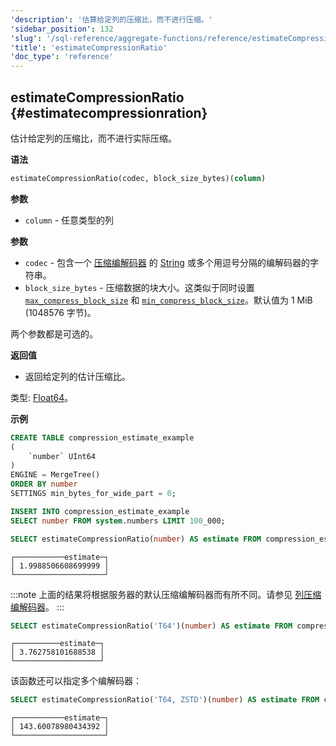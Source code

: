 ```yaml
---
'description': '估算给定列的压缩比，而不进行压缩。'
'sidebar_position': 132
'slug': '/sql-reference/aggregate-functions/reference/estimateCompressionRatio'
'title': 'estimateCompressionRatio'
'doc_type': 'reference'
---
```


## estimateCompressionRatio {#estimatecompressionration}

估计给定列的压缩比，而不进行实际压缩。

**语法**

```sql
estimateCompressionRatio(codec, block_size_bytes)(column)
```

**参数**

- `column` - 任意类型的列

**参数**

- `codec` - 包含一个 [压缩编解码器](/sql-reference/statements/create/table#column_compression_codec) 的 [String](../../../sql-reference/data-types/string.md) 或多个用逗号分隔的编解码器的字符串。
- `block_size_bytes` - 压缩数据的块大小。这类似于同时设置 [`max_compress_block_size`](../../../operations/settings/merge-tree-settings.md#max_compress_block_size) 和 [`min_compress_block_size`](../../../operations/settings/merge-tree-settings.md#min_compress_block_size)。默认值为 1 MiB (1048576 字节)。

两个参数都是可选的。

**返回值**

- 返回给定列的估计压缩比。

类型: [Float64](/sql-reference/data-types/float)。

**示例**

```sql title="Input table"
CREATE TABLE compression_estimate_example
(
    `number` UInt64
)
ENGINE = MergeTree()
ORDER BY number
SETTINGS min_bytes_for_wide_part = 0;

INSERT INTO compression_estimate_example
SELECT number FROM system.numbers LIMIT 100_000;
```

```sql title="Query"
SELECT estimateCompressionRatio(number) AS estimate FROM compression_estimate_example;
```

```text title="Response"
┌───────────estimate─┐
│ 1.9988506608699999 │
└────────────────────┘
```

:::note
上面的结果将根据服务器的默认压缩编解码器而有所不同。请参见 [列压缩编解码器](/sql-reference/statements/create/table#column_compression_codec)。
:::

```sql title="Query"
SELECT estimateCompressionRatio('T64')(number) AS estimate FROM compression_estimate_example;
```

```text title="Response"
┌──────────estimate─┐
│ 3.762758101688538 │
└───────────────────┘
```

该函数还可以指定多个编解码器：

```sql title="Query"
SELECT estimateCompressionRatio('T64, ZSTD')(number) AS estimate FROM compression_estimate_example;
```

```response title="Response"
┌───────────estimate─┐
│ 143.60078980434392 │
└────────────────────┘
```
